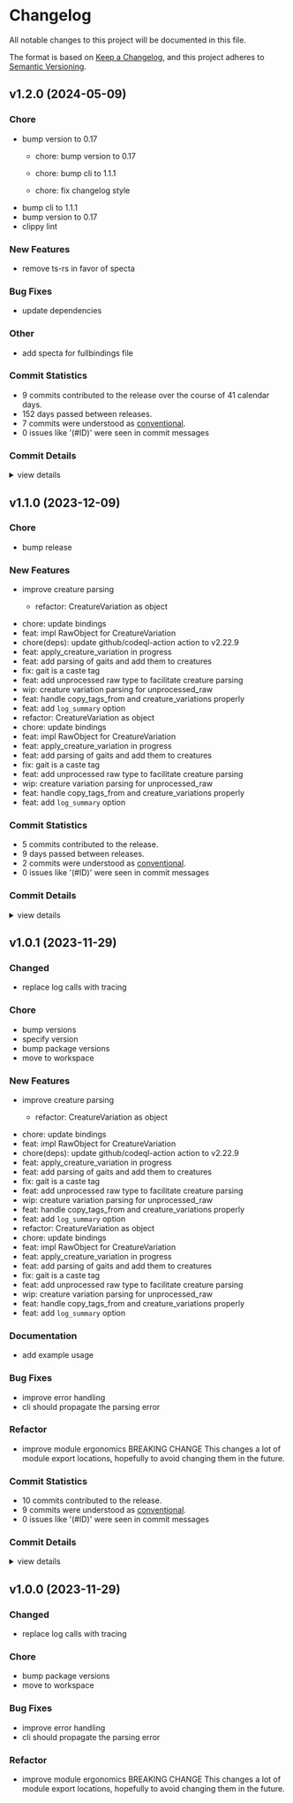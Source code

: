 # Changelog

All notable changes to this project will be documented in this file.

The format is based on [Keep a Changelog](https://keepachangelog.com/en/1.0.0/),
and this project adheres to [Semantic Versioning](https://semver.org/spec/v2.0.0.html).

## v1.2.0 (2024-05-09)

### Chore

 - <csr-id-32397f0adb91cbe8709673a4d741380dc630c25b/> bump version to 0.17
   * chore: bump version to 0.17
   
   * chore: bump cli to 1.1.1
   
   * chore: fix changelog style
 - <csr-id-544a6c24ecf8e0eb71b4de265d44868c984363a1/> bump cli to 1.1.1
 - <csr-id-9677349012e4188b607e3769601df00e504dd362/> bump version to 0.17
 - <csr-id-ff2c2064b0d2c729c2bd815e5760b215e23c686e/> clippy lint

### New Features

 - <csr-id-ee6ef5d617f561f990d21a59bb71beb19ebb5f83/> remove ts-rs in favor of specta

### Bug Fixes

 - <csr-id-8ad32c85d4221dbc1f36b43a3c2ea3281eaac68b/> update dependencies

### Other

 - <csr-id-f366c66ee155adde8f93a99bb7fdee958feddb08/> add specta for fullbindings file

### Commit Statistics

<csr-read-only-do-not-edit/>

 - 9 commits contributed to the release over the course of 41 calendar days.
 - 152 days passed between releases.
 - 7 commits were understood as [conventional](https://www.conventionalcommits.org).
 - 0 issues like '(#ID)' were seen in commit messages

### Commit Details

<csr-read-only-do-not-edit/>

<details><summary>view details</summary>

 * **Uncategorized**
    - Bump version to 0.17 ([`32397f0`](https://github.com/nwesterhausen/dfraw_json_parser/commit/32397f0adb91cbe8709673a4d741380dc630c25b))
    - Bump cli to 1.1.1 ([`544a6c2`](https://github.com/nwesterhausen/dfraw_json_parser/commit/544a6c24ecf8e0eb71b4de265d44868c984363a1))
    - Bump version to 0.17 ([`9677349`](https://github.com/nwesterhausen/dfraw_json_parser/commit/9677349012e4188b607e3769601df00e504dd362))
    - Merge pull request #65 from nwesterhausen/improvements ([`c79d59b`](https://github.com/nwesterhausen/dfraw_json_parser/commit/c79d59bb380987cb722238f74d132b54cdd75df4))
    - Clippy lint ([`ff2c206`](https://github.com/nwesterhausen/dfraw_json_parser/commit/ff2c2064b0d2c729c2bd815e5760b215e23c686e))
    - Remove ts-rs in favor of specta ([`ee6ef5d`](https://github.com/nwesterhausen/dfraw_json_parser/commit/ee6ef5d617f561f990d21a59bb71beb19ebb5f83))
    - Add specta for fullbindings file ([`f366c66`](https://github.com/nwesterhausen/dfraw_json_parser/commit/f366c66ee155adde8f93a99bb7fdee958feddb08))
    - Merge remote-tracking branch 'origin/main' into improvements ([`5ad2ad4`](https://github.com/nwesterhausen/dfraw_json_parser/commit/5ad2ad477822368c0f5477fe25d78fefa64d8440))
    - Update dependencies ([`8ad32c8`](https://github.com/nwesterhausen/dfraw_json_parser/commit/8ad32c85d4221dbc1f36b43a3c2ea3281eaac68b))
</details>

## v1.1.0 (2023-12-09)

<csr-id-0ce13b4e9a39ca158c98b66ad2637d9dd7ea42e4/>

### Chore

 - <csr-id-0ce13b4e9a39ca158c98b66ad2637d9dd7ea42e4/> bump release

### New Features

 - <csr-id-b1fda6c6f90758ffe4c19641aa49d6c9729b15e6/> improve creature parsing
   * refactor: CreatureVariation as object
* chore: update bindings
* feat: impl RawObject for CreatureVariation
* chore(deps): update github/codeql-action action to v2.22.9
* feat: apply_creature_variation in progress
* feat: add parsing of gaits and add them to creatures
* fix: gait is a caste tag
* feat: add unprocessed raw type to facilitate creature parsing
* wip: creature variation parsing for unprocessed_raw
* feat: handle copy_tags_from and creature_variations properly
* feat: add `log_summary` option
* refactor: CreatureVariation as object
* chore: update bindings
* feat: impl RawObject for CreatureVariation
* feat: apply_creature_variation in progress
* feat: add parsing of gaits and add them to creatures
* fix: gait is a caste tag
* feat: add unprocessed raw type to facilitate creature parsing
* wip: creature variation parsing for unprocessed_raw
* feat: handle copy_tags_from and creature_variations properly
* feat: add `log_summary` option

### Commit Statistics

<csr-read-only-do-not-edit/>

 - 5 commits contributed to the release.
 - 9 days passed between releases.
 - 2 commits were understood as [conventional](https://www.conventionalcommits.org).
 - 0 issues like '(#ID)' were seen in commit messages

### Commit Details

<csr-read-only-do-not-edit/>

<details><summary>view details</summary>

 * **Uncategorized**
    - Release dfraw_json_parser v0.16.0, dfraw_json_parser-cli v1.1.0 ([`68a5a79`](https://github.com/nwesterhausen/dfraw_json_parser/commit/68a5a79c885ab7a2a8c97fdbb42d5cd1706465af))
    - Bump release ([`0ce13b4`](https://github.com/nwesterhausen/dfraw_json_parser/commit/0ce13b4e9a39ca158c98b66ad2637d9dd7ea42e4))
    - Release dfraw_json_parser v0.15.1, dfraw_json_parser-cli v1.0.1 ([`84e6712`](https://github.com/nwesterhausen/dfraw_json_parser/commit/84e671284f0076d6192ca86a90093ab4dc3b5b7c))
    - Release dfraw_json_parser v0.15.1, dfraw_json_parser-cli v1.0.1 ([`75c7772`](https://github.com/nwesterhausen/dfraw_json_parser/commit/75c7772fe4a0820067138494a2df363242b0a179))
    - Improve creature parsing ([`b1fda6c`](https://github.com/nwesterhausen/dfraw_json_parser/commit/b1fda6c6f90758ffe4c19641aa49d6c9729b15e6))
</details>

## v1.0.1 (2023-11-29)

<csr-id-afa8e0e1d327654b1cfca2bad6d1cfad2deabe2b/>
<csr-id-458bfbcdebd4e9f3463ac52aa0a4b8d74823e314/>
<csr-id-550c0b756c7a4c15ddc466b2ed84decc4ae8801f/>
<csr-id-65288c71f553aedef24ec9cf80cfd65601044f73/>
<csr-id-bd013b63d53420088773f96c096a0df55655bc59/>

### Changed

 - <csr-id-3afa6a764c0dcc8b4cc3678a647f6bfbe3cfcd5a/> replace log calls with tracing

### Chore

 - <csr-id-afa8e0e1d327654b1cfca2bad6d1cfad2deabe2b/> bump versions
 - <csr-id-458bfbcdebd4e9f3463ac52aa0a4b8d74823e314/> specify version
 - <csr-id-550c0b756c7a4c15ddc466b2ed84decc4ae8801f/> bump package versions
 - <csr-id-65288c71f553aedef24ec9cf80cfd65601044f73/> move to workspace

### New Features

 - <csr-id-b1fda6c6f90758ffe4c19641aa49d6c9729b15e6/> improve creature parsing
   * refactor: CreatureVariation as object
* chore: update bindings
* feat: impl RawObject for CreatureVariation
* chore(deps): update github/codeql-action action to v2.22.9
* feat: apply_creature_variation in progress
* feat: add parsing of gaits and add them to creatures
* fix: gait is a caste tag
* feat: add unprocessed raw type to facilitate creature parsing
* wip: creature variation parsing for unprocessed_raw
* feat: handle copy_tags_from and creature_variations properly
* feat: add `log_summary` option
* refactor: CreatureVariation as object
* chore: update bindings
* feat: impl RawObject for CreatureVariation
* feat: apply_creature_variation in progress
* feat: add parsing of gaits and add them to creatures
* fix: gait is a caste tag
* feat: add unprocessed raw type to facilitate creature parsing
* wip: creature variation parsing for unprocessed_raw
* feat: handle copy_tags_from and creature_variations properly
* feat: add `log_summary` option

### Documentation

 - <csr-id-c530ed246593769a9c279a455f694919d94992cc/> add example usage

### Bug Fixes

 - <csr-id-cad7df65d139b392b6b7c47609240c4f7da109db/> improve error handling
 - <csr-id-c6a1b32a11814de757ff5a8c0a5739a67cf50bf8/> cli should propagate the parsing error

### Refactor

 - <csr-id-bd013b63d53420088773f96c096a0df55655bc59/> improve module ergonomics
   BREAKING CHANGE
   This changes a lot of module export locations, hopefully to avoid changing them in the future.

### Commit Statistics

<csr-read-only-do-not-edit/>

 - 10 commits contributed to the release.
 - 9 commits were understood as [conventional](https://www.conventionalcommits.org).
 - 0 issues like '(#ID)' were seen in commit messages

### Commit Details

<csr-read-only-do-not-edit/>

<details><summary>view details</summary>

 * **Uncategorized**
    - Release dfraw_json_parser v0.15.1, dfraw_json_parser-cli v1.0.1 ([`230e276`](https://github.com/nwesterhausen/dfraw_json_parser/commit/230e276670526478228309dcc97c1d0dde54e250))
    - Bump versions ([`afa8e0e`](https://github.com/nwesterhausen/dfraw_json_parser/commit/afa8e0e1d327654b1cfca2bad6d1cfad2deabe2b))
    - Add example usage ([`c530ed2`](https://github.com/nwesterhausen/dfraw_json_parser/commit/c530ed246593769a9c279a455f694919d94992cc))
    - Specify version ([`458bfbc`](https://github.com/nwesterhausen/dfraw_json_parser/commit/458bfbcdebd4e9f3463ac52aa0a4b8d74823e314))
    - Bump package versions ([`550c0b7`](https://github.com/nwesterhausen/dfraw_json_parser/commit/550c0b756c7a4c15ddc466b2ed84decc4ae8801f))
    - Improve error handling ([`cad7df6`](https://github.com/nwesterhausen/dfraw_json_parser/commit/cad7df65d139b392b6b7c47609240c4f7da109db))
    - Cli should propagate the parsing error ([`c6a1b32`](https://github.com/nwesterhausen/dfraw_json_parser/commit/c6a1b32a11814de757ff5a8c0a5739a67cf50bf8))
    - Improve module ergonomics ([`bd013b6`](https://github.com/nwesterhausen/dfraw_json_parser/commit/bd013b63d53420088773f96c096a0df55655bc59))
    - Replace log calls with tracing ([`3afa6a7`](https://github.com/nwesterhausen/dfraw_json_parser/commit/3afa6a764c0dcc8b4cc3678a647f6bfbe3cfcd5a))
    - Move to workspace ([`65288c7`](https://github.com/nwesterhausen/dfraw_json_parser/commit/65288c71f553aedef24ec9cf80cfd65601044f73))
</details>

## v1.0.0 (2023-11-29)

<csr-id-550c0b756c7a4c15ddc466b2ed84decc4ae8801f/>
<csr-id-65288c71f553aedef24ec9cf80cfd65601044f73/>
<csr-id-bd013b63d53420088773f96c096a0df55655bc59/>

### Changed

 - <csr-id-3afa6a764c0dcc8b4cc3678a647f6bfbe3cfcd5a/> replace log calls with tracing

### Chore

 - <csr-id-550c0b756c7a4c15ddc466b2ed84decc4ae8801f/> bump package versions
 - <csr-id-65288c71f553aedef24ec9cf80cfd65601044f73/> move to workspace

### Bug Fixes

 - <csr-id-cad7df65d139b392b6b7c47609240c4f7da109db/> improve error handling
 - <csr-id-c6a1b32a11814de757ff5a8c0a5739a67cf50bf8/> cli should propagate the parsing error

### Refactor

 - <csr-id-bd013b63d53420088773f96c096a0df55655bc59/> improve module ergonomics
   BREAKING CHANGE
   This changes a lot of module export locations, hopefully to avoid changing them in the future.

